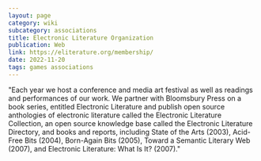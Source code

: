 ```yaml
---
layout: page
category: wiki
subcategory: associations
title: Electronic Literature Organization
publication: Web
link: https://eliterature.org/membership/
date: 2022-11-20
tags: games associations
---
```


"Each year we host a conference and media art festival as well as readings and performances of our work. We partner with Bloomsbury Press on a book series, entitled Electronic Literature and publish open source anthologies of electronic literature called the Electronic Literature Collection, an open source knowledge base called the Electronic Literature Directory, and books and reports, including State of the Arts (2003), Acid-Free Bits (2004), Born-Again Bits (2005), Toward a Semantic Literary Web (2007), and Electronic Literature: What Is It? (2007)."
